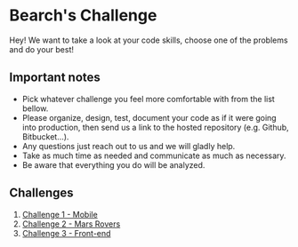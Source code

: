 # Bearch's Challenge

Hey! We want to take a look at your code skills, choose one of the problems and do your best!

## Important notes

* Pick whatever challenge you feel more comfortable with from the list bellow.
* Please organize, design, test, document your code as if it were going into production, then send us a link to the hosted repository (e.g. Github, Bitbucket...).
* Any questions just reach out to us and we will gladly help.
* Take as much time as needed and communicate as much as necessary.
* Be aware that everything you do will be analyzed.

## Challenges

1. [Challenge 1 - Mobile](/challenge1.md)
2. [Challenge 2 - Mars Rovers](/challenge2/README.md)
3. [Challenge 3 - Front-end](/challenge3.md)
